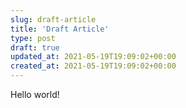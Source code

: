 ```yaml
---
slug: draft-article
title: 'Draft Article'
type: post
draft: true
updated_at: 2021-05-19T19:09:02+00:00
created_at: 2021-05-19T19:09:02+00:00
---
```


Hello world!